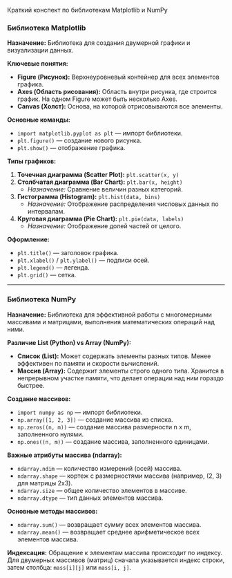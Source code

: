 Краткий конспект по библиотекам Matplotlib и NumPy

### **Библиотека Matplotlib**

**Назначение:** Библиотека для создания двумерной графики и визуализации данных.

**Ключевые понятия:**
*   **Figure (Рисунок):** Верхнеуровневый контейнер для всех элементов графика.
*   **Axes (Область рисования):** Область внутри рисунка, где строится график. На одном Figure может быть несколько Axes.
*   **Canvas (Холст):** Основа, на которой отрисовываются все элементы.

**Основные команды:**
*   `import matplotlib.pyplot as plt` — импорт библиотеки.
*   `plt.figure()` — создание нового рисунка.
*   `plt.show()` — отображение графика.

**Типы графиков:**
1.  **Точечная диаграмма (Scatter Plot):** `plt.scatter(x, y)`
2.  **Столбчатая диаграмма (Bar Chart):** `plt.bar(x, height)`
    *   *Назначение:* Сравнение величин разных категорий.
3.  **Гистограмма (Histogram):** `plt.hist(data, bins)`
    *   *Назначение:* Отображение распределения числовых данных по интервалам.
4.  **Круговая диаграмма (Pie Chart):** `plt.pie(data, labels)`
    *   *Назначение:* Отображение долей частей от целого.

**Оформление:**
*   `plt.title()` — заголовок графика.
*   `plt.xlabel()` / `plt.ylabel()` — подписи осей.
*   `plt.legend()` — легенда.
*   `plt.grid()` — сетка.

---

### **Библиотека NumPy**

**Назначение:** Библиотека для эффективной работы с многомерными массивами и матрицами, выполнения математических операций над ними.

**Различие List (Python) vs Array (NumPy):**
*   **Список (List):** Может содержать элементы разных типов. Менее эффективен по памяти и скорости вычислений.
*   **Массив (Array):** Содержит элементы строго одного типа. Хранится в непрерывном участке памяти, что делает операции над ним гораздо быстрее.

**Создание массивов:**
*   `import numpy as np` — импорт библиотеки.
*   `np.array([1, 2, 3])` — создание массива из списка.
*   `np.zeros((n, m))` — создание массива размерности n x m, заполненного нулями.
*   `np.ones((n, m))` — создание массива, заполненного единицами.

**Важные атрибуты массива (ndarray):**
*   `ndarray.ndim` — количество измерений (осей) массива.
*   `ndarray.shape` — кортеж с размерностями массива (например, (2, 3) для матрицы 2x3).
*   `ndarray.size` — общее количество элементов в массиве.
*   `ndarray.dtype` — тип данных элементов массива.

**Основные методы массивов:**
*   `ndarray.sum()` — возвращает сумму всех элементов массива.
*   `ndarray.mean()` — возвращает среднее арифметическое всех элементов массива.

**Индексация:**
Обращение к элементам массива происходит по индексу. Для двумерных массивов (матриц) сначала указывается индекс строки, затем столбца: `mass[i][j]` или `mass[i, j]`.
